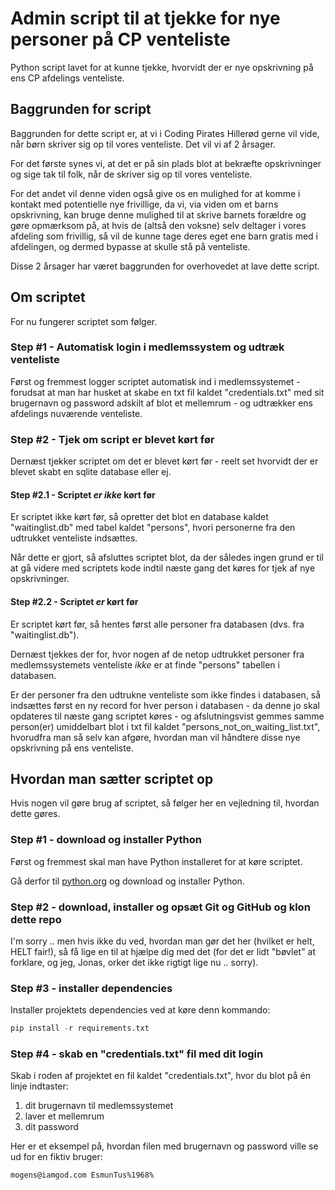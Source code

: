 # Admin script til at tjekke for nye personer på CP venteliste
Python script lavet for at kunne tjekke, hvorvidt der er nye opskrivning på ens CP afdelings venteliste.

## Baggrunden for script
Baggrunden for dette script er, at vi i Coding Pirates Hillerød gerne vil vide, når børn skriver sig op til vores venteliste. Det vil vi af 2 årsager.

For det første synes vi, at det er på sin plads blot at bekræfte opskrivninger og sige tak til folk, når de skriver sig op til vores venteliste.

For det andet vil denne viden også give os en mulighed for at komme i kontakt med potentielle nye frivillige, da vi, via viden om et barns opskrivning, kan bruge denne mulighed til at skrive barnets forældre og gøre opmærksom på, at hvis de (altså den voksne) selv deltager i vores afdeling som frivillig, så vil de kunne tage deres eget ene barn gratis med i afdelingen, og dermed bypasse at skulle stå på venteliste.

Disse 2 årsager har været baggrunden for overhovedet at lave dette script.

## Om scriptet
For nu fungerer scriptet som følger.

### Step #1 - Automatisk login i medlemssystem og udtræk venteliste
Først og fremmest logger scriptet automatisk ind i medlemssystemet - forudsat at man har husket at skabe en txt fil kaldet "credentials.txt" med sit brugernavn og password adskilt af blot et mellemrum - og udtrækker ens afdelings nuværende venteliste.

### Step #2 - Tjek om script er blevet kørt før
Dernæst tjekker scriptet om det er blevet kørt før - reelt set hvorvidt der er blevet skabt en sqlite database eller ej.

#### Step #2.1 - Scriptet _er ikke_ kørt før
Er scriptet ikke kørt før, så opretter det blot en database kaldet "waitinglist.db" med tabel kaldet "persons", hvori personerne fra den udtrukket venteliste indsættes.

Når dette er gjort, så afsluttes scriptet blot, da der således ingen grund er til at gå videre med scriptets kode indtil næste gang det køres for tjek af nye opskrivninger.

#### Step #2.2 - Scriptet _er_ kørt før
Er scriptet kørt før, så hentes først alle personer fra databasen (dvs. fra "waitinglist.db").

Dernæst tjekkes der for, hvor nogen af de netop udtrukket personer fra medlemssystemets venteliste *ikke* er at finde "persons" tabellen i databasen.

Er der personer fra den udtrukne venteliste som ikke findes i databasen, så indsættes først en ny record for hver person i databasen - da denne jo skal opdateres til næste gang scriptet køres - og afslutningsvist gemmes samme person(er) umiddelbart blot i txt fil kaldet "persons_not_on_waiting_list.txt", hvorudfra man så selv kan afgøre, hvordan man vil håndtere disse nye opskrivning på ens venteliste.

## Hvordan man sætter scriptet op
Hvis nogen vil gøre brug af scriptet, så følger her en vejledning til, hvordan dette gøres.

### Step #1 - download og installer Python
Først og fremmest skal man have Python installeret for at køre scriptet.

Gå derfor til [python.org](https://www.python.org/) og download og installer Python.

### Step #2 - download, installer og opsæt Git og GitHub og klon dette repo
I'm sorry .. men hvis ikke du ved, hvordan man gør det her (hvilket er helt, HELT fair!), så få lige en til at hjælpe dig med det (for det er lidt "bøvlet" at forklare, og jeg, Jonas, orker det ikke rigtigt lige nu .. sorry).

### Step #3 - installer dependencies
Installer projektets dependencies ved at køre denn kommando:

```python
pip install -r requirements.txt
```

### Step #4 - skab en "credentials.txt" fil med dit login
Skab i roden af projektet en fil kaldet "credentials.txt", hvor du blot på én linje indtaster:
1. dit brugernavn til medlemssystemet
2. laver et mellemrum
3. dit password

Her er et eksempel på, hvordan filen med brugernavn og password ville se ud for en fiktiv bruger:
```txt
mogens@iamgod.com EsmunTus%1968%
```






